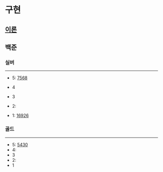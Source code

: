 # 구현
## [이론]()
## 백준

### 실버

---

- 5:
[7568](%EB%B8%8C%EB%A1%A0%EC%A6%88%EC%8B%A4%EB%B2%84%2F7568%2F7568.md)
- 4
- 3
- 2:

- 1:
[16926](16926%2F16926.md)

### 골드

---

- 5:
[5430](5430%2F5430.md)
- 4:
- 3
- 2:
- 1

